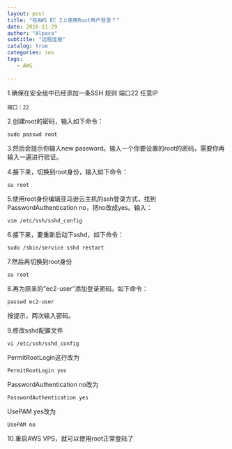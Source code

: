 ```yaml
---
layout: post
title: "在AWS EC 2上使用Root用户登录？"
date: 2016-11-29
author: "Alpaca"
subtitle: "远程连接"
catalog: true
categories: ios
tags:
   - AWS
      
---
```


1.确保在安全组中已经添加一条SSH 规则 端口22 任意IP

    端口：22


2.创建root的密码，输入如下命令：

    sudo passwd root


3.然后会提示你输入new password。输入一个你要设置的root的密码，需要你再输入一遍进行验证。

4.接下来，切换到root身份，输入如下命令：

    su root


5.使用root身份编辑亚马逊云主机的ssh登录方式，找到 PasswordAuthentication no，把no改成yes。输入：

    vim /etc/ssh/sshd_config


6.接下来，要重新启动下sshd，如下命令：

    sudo /sbin/service sshd restart


7.然后再切换到root身份

    su root


8.再为原来的”ec2-user”添加登录密码。如下命令：

    passwd ec2-user


按提示，两次输入密码。

9.修改sshd配置文件

    vi /etc/ssh/sshd_config


PermitRootLogin这行改为


    PermitRootLogin yes


PasswordAuthentication no改为

    PasswordAuthentication yes


UsePAM yes改为

    UsePAM no


10.重启AWS VPS，就可以使用root正常登陆了
